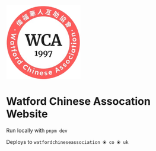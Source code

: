 <img src="src/assets/logo.png" width="200" height="200" />

# Watford Chinese Assocation Website

Run locally with `pnpm dev`

Deploys to `watfordchineseassociation ⦿ co ⦿ uk`
